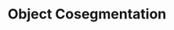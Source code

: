 ---
{
  "area": "computer-vision",
  "title": "Object Cosegmentation",
  "parent-task": "image-segmentation",
  "thumbnail": null,
  "links": [
    {
      "title": "Wikipedia",
      "type": "wikipedia",
      "url": "https://en.wikipedia.org/wiki/Object_co-segmentation"
    }
  ]
}
---